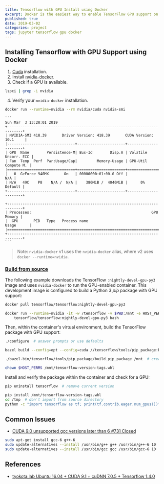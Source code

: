 ```yaml
---
title: Tensorflow with GPU Install using Docker
excerpt: Docker is the easiest way to enable TensorFlow GPU support on Linux since only the NVIDIA® GPU driver is required on the host machine (the NVIDIA® CUDA® Toolkit does not need to be installed).
published: true
date: 2019-03-02
categories: project
tags: jupyter tensorflow gpu docker
---
```


## Installing Tensorflow with GPU Support using Docker
1. [Cuda](https://docs.nvidia.com/cuda/cuda-installation-guide-linux/index.html#ubuntu-installation) installation.
2. Install [nvidia-docker](https://github.com/NVIDIA/nvidia-docker).
3. Check if a GPU is available. 
``` bash
lspci | grep -i nvidia
```
4. Verify your `nvidia-docker` installation.
``` bash
docker run --runtime=nvidia --rm nvidia/cuda nvidia-smi
```

    ```
    Sun Mar  3 13:20:01 2019       
    +-----------------------------------------------------------------------------+
    | NVIDIA-SMI 418.39       Driver Version: 418.39       CUDA Version: 10.1     |
    |-------------------------------+----------------------+----------------------+
    | GPU  Name        Persistence-M| Bus-Id        Disp.A | Volatile Uncorr. ECC |
    | Fan  Temp  Perf  Pwr:Usage/Cap|         Memory-Usage | GPU-Util  Compute M. |
    |===============================+======================+======================|
    |   0  GeForce 940MX       On   | 00000000:01:00.0 Off |                  N/A |
    | N/A   49C    P8    N/A /  N/A |    380MiB /  4046MiB |      0%      Default |
    +-------------------------------+----------------------+----------------------+
                                                                                
    +-----------------------------------------------------------------------------+
    | Processes:                                                       GPU Memory |
    |  GPU       PID   Type   Process name                             Usage      |
    |=============================================================================|
    +-----------------------------------------------------------------------------+
    ```


> Note: `nvidia-docker` v1 uses the `nvidia-docker` alias, where v2 uses `docker --runtime=nvidia`.


### [Build from source](https://www.tensorflow.org/install/source#gpu_support_2)
The following example downloads the TensorFlow `:nightly-devel-gpu-py3` image and uses `nvidia-docker` to run the GPU-enabled container. This development image is configured to build a Python 3 *pip* package with GPU support:
``` bash
docker pull tensorflow/tensorflow:nightly-devel-gpu-py3

docker run --runtime=nvidia -it -w /tensorflow -v $PWD:/mnt -e HOST_PERMS="$(id -u):$(id -g)" \
    tensorflow/tensorflow:nightly-devel-gpu-py3 bash
```

Then, within the container's virtual environment, build the TensorFlow package with GPU support:
``` bash
./configure  # answer prompts or use defaults

bazel build --config=opt --config=cuda //tensorflow/tools/pip_package:build_pip_package

./bazel-bin/tensorflow/tools/pip_package/build_pip_package /mnt  # create package

chown $HOST_PERMS /mnt/tensorflow-version-tags.whl
```

Install and verify the package within the container and check for a GPU:
``` bash
pip uninstall tensorflow  # remove current version

pip install /mnt/tensorflow-version-tags.whl
cd /tmp  # don't import from source directory
python -c "import tensorflow as tf; print(tf.contrib.eager.num_gpus())"
```

## Common Issues
- [ CUDA 9.0 unsupported gcc versions later than 6 #731 Closed](https://github.com/ethereum-mining/ethminer/issues/731)
``` bash
sudo apt-get install gcc-6 g++-6
sudo update-alternatives --install /usr/bin/g++ g++ /usr/bin/g++-6 10
sudo update-alternatives --install /usr/bin/gcc gcc /usr/bin/gcc-6 10
```

## References
- [tyokota.lab Ubuntu 16.04 + CUDA 9.1 + cuDNN 7.0.5 + Tensorflow 1.4.0](http://tyokota.hatenablog.com/entry/2017/12/20/170451)
